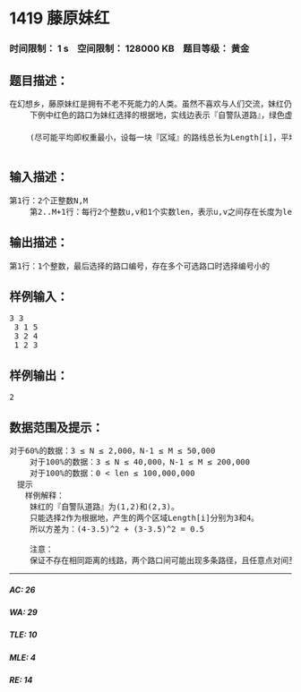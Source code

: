 # 1419 藤原妹红   
### 时间限制： 1 s&nbsp;&nbsp;&nbsp;&nbsp;空间限制： 128000 KB&nbsp;&nbsp;&nbsp;&nbsp;题目等级： 黄金  
## 题目描述：  

<pre>
在幻想乡，藤原妹红是拥有不老不死能力的人类。虽然不喜欢与人们交流，妹红仍然保护着误入迷途竹林村民。由于算得上是幻想乡最强的人类，对于她而言，迷途竹林的单向道路亦可以逆行。在妹红眼中，迷途竹林可以视为一个由N个路口(编号1..N)，M条不同长度双向路连接的区域。妹红所在的红之自警队为了方便在迷途竹林中行动，绘制了一张特殊的迷途竹林地图，这张地图上只保留了N-1条道路，这些道路保证了任意两个路口间有且仅有一条路径，并且满足所有保留的道路长度之和最小，我们称这些道路为『自警队道路』。现在妹红打算在其中一个连接有多条『自警队道路』的路口设立根据地，当去掉根据地这个根据地所在路口后，就会出现某些路口间无法通过『自警队道路』相互连通的情况，我们认为这时仍然能够通过『自警队道路』连通的路口属于同一个『区域』。妹红希望最后每个『区域』的『自警队道路』总长尽可能平均，请计算出她应该选择哪一个路口作为根据地。  
 　　下例中红色的路口为妹红选择的根据地，实线边表示『自警队道路』，绿色虚线边表示非『自警队道路』，数字表示边权，『自警队道路』中相同颜色的实线边代表属于同一个『区域』：  
 　　  
 　　(尽可能平均即权重最小，设每一块『区域』的路线总长为Length[i]，平均路线长度为Avg=SUM{Length[i]}/区域数，权重d=∑( (Length[i]-Avg)^2 ) )

</pre>
  
  
## 输入描述：  

<pre>
第1行：2个正整数N,M  
 　　第2..M+1行：每行2个整数u,v和1个实数len，表示u,v之间存在长度为len的边
</pre>
  
  
## 输出描述：  

<pre>
第1行：1个整数，最后选择的路口编号，存在多个可选路口时选择编号小的
</pre>
  
  
## 样例输入：  

<pre>
3 3  
 3 1 5  
 3 2 4  
 1 2 3
</pre>
  
  
## 样例输出：  

<pre>
2
</pre>
  
  
## 数据范围及提示：  

<pre>
对于60%的数据：3 ≤ N ≤ 2,000，N-1 ≤ M ≤ 50,000  
 　　对于100%的数据：3 ≤ N ≤ 40,000，N-1 ≤ M ≤ 200,000  
 　　对于100%的数据：0 < len ≤ 100,000,000  
　提示  
　　样例解释：  
 　　妹红的『自警队道路』为(1,2)和(2,3)。  
 　　只能选择2作为根据地，产生的两个区域Length[i]分别为3和4。  
 　　所以方差为：(4-3.5)^2 + (3-3.5)^2 = 0.5  
  
 　　注意：  
 　　保证不存在相同距离的线路，两个路口间可能出现多条路径，且任意点对间至少存在一条路径。
</pre>
  
  
***  

##### AC: 26  
##### WA: 29  
##### TLE: 10  
##### MLE: 4  
##### RE: 14  

